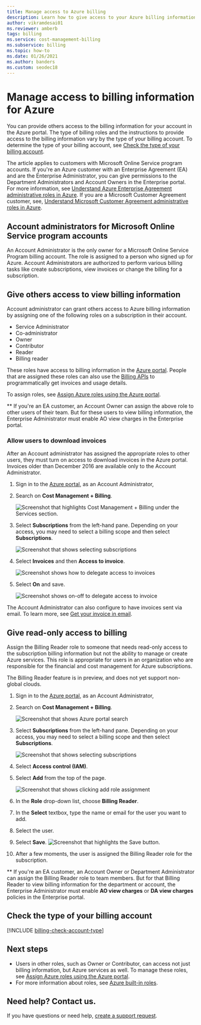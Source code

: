 ```yaml
---
title: Manage access to Azure billing
description: Learn how to give access to your Azure billing information to members of your team.
author: vikramdesai01
ms.reviewer: amberb
tags: billing
ms.service: cost-management-billing
ms.subservice: billing
ms.topic: how-to
ms.date: 01/26/2021
ms.author: banders
ms.custom: seodec18
---
```


# Manage access to billing information for Azure

You can provide others access to the billing information for your account in the Azure portal. The type of billing roles and the instructions to provide access to the billing information vary by the type of your billing account. To determine the type of your billing account, see [Check the type of your billing account](#check-the-type-of-your-billing-account).

The article applies to customers with Microsoft Online Service program accounts. If you're an Azure customer with an Enterprise Agreement (EA) and are the Enterprise Administrator, you can give permissions to the Department Administrators and Account Owners in the Enterprise portal. For more information, see [Understand Azure Enterprise Agreement administrative roles in Azure](understand-ea-roles.md). If you are a Microsoft Customer Agreement customer, see, [Understand Microsoft Customer Agreement administrative roles in Azure](understand-mca-roles.md).

## Account administrators for Microsoft Online Service program accounts

An Account Administrator is the only owner for a Microsoft Online Service Program billing account. The role is assigned to a person who signed up for Azure. Account Administrators are authorized to perform various billing tasks like create subscriptions, view invoices or change the billing for a subscription.

## Give others access to view billing information

Account administrator can grant others access to Azure billing information by assigning one of the following roles on a subscription in their account.

- Service Administrator
- Co-administrator
- Owner
- Contributor
- Reader
- Billing reader

These roles have access to billing information in the [Azure portal](https://portal.azure.com/). People that are assigned these roles can also use the [Billing APIs](consumption-api-overview.md#usage-details-api) to programmatically get invoices and usage details.

To assign roles, see [Assign Azure roles using the Azure portal](../../role-based-access-control/role-assignments-portal.md).

** If you're an EA customer, an Account Owner can assign the above role to other users of their team. But for these users to view billing information, the Enterprise Administrator must enable AO view charges in the Enterprise portal.


### <a name="opt-in"></a> Allow users to download invoices

After an Account administrator has assigned the appropriate roles to other users, they must turn on access to download invoices in the Azure portal. Invoices older than December 2016 are available only to the Account Administrator.

1. Sign in to the [Azure portal](https://portal.azure.com/), as an Account Administrator,

1. Search on **Cost Management + Billing**.

    ![Screenshot that highlights Cost Management + Billing under the Services section.](./media/manage-billing-access/billing-search-cost-management-billing.png)

1. Select **Subscriptions** from the left-hand pane. Depending on your access, you may need to select a billing scope and then select **Subscriptions**.

    ![Screenshot that shows selecting subscriptions](./media/manage-billing-access/billing-select-subscriptions.png)

1. Select **Invoices** and then **Access to invoice**.

    ![Screenshot shows how to delegate access to invoices](./media/manage-billing-access/aa-optin01.png)

1. Select **On** and save.

    ![Screenshot shows on-off to delegate access to invoice](./media/manage-billing-access/aa-optinallow01.png)

The Account Administrator can also configure to have invoices sent via email. To learn more, see [Get your invoice in email](download-azure-invoice-daily-usage-date.md).

## Give read-only access to billing

Assign the Billing Reader role to someone that needs read-only access to the subscription billing information but not the ability to manage or create Azure services. This role is appropriate for users in an organization who are responsible for the financial and cost management for Azure subscriptions.

The Billing Reader feature is in preview, and does not yet support non-global clouds.

1. Sign in to the [Azure portal](https://portal.azure.com/), as an Account Administrator,

1. Search on **Cost Management + Billing**.

    ![Screenshot that shows Azure portal search](./media/manage-billing-access/billing-search-cost-management-billing.png)

1. Select **Subscriptions** from the left-hand pane. Depending on your access, you may need to select a billing scope and then select **Subscriptions**.

    ![Screenshot that shows selecting subscriptions](./media/manage-billing-access/billing-select-subscriptions.png)

1. Select **Access control (IAM)**.
1. Select **Add** from the top of the page.

    ![Screenshot that shows clicking add role assignment](./media/manage-billing-access/billing-click-add-role-assignment.png)

1. In the **Role** drop-down list, choose **Billing Reader**.
1. In the **Select** textbox, type the name or email for the user you want to add.
1. Select the user.
1. Select **Save**.
    ![Screenshot that highlights the Save button.](./media/manage-billing-access/billing-save-role-assignment.png)

1. After a few moments, the user is assigned the Billing Reader role for the subscription.

** If you're an EA customer, an Account Owner or Department Administrator can assign the Billing Reader role to team members. But for that Billing Reader to view billing information for the department or account, the Enterprise Administrator must enable  **AO view charges** or **DA view charges** policies in the Enterprise portal.

## Check the type of your billing account
[!INCLUDE [billing-check-account-type](../../../includes/billing-check-account-type.md)]

## Next steps

- Users in other roles, such as Owner or Contributor, can access not just billing information, but Azure services as well. To manage these roles, see [Assign Azure roles using the Azure portal](../../role-based-access-control/role-assignments-portal.md).
- For more information about roles, see [Azure built-in roles](../../role-based-access-control/built-in-roles.md).

## Need help? Contact us.

If you have questions or need help,  [create a support request](https://go.microsoft.com/fwlink/?linkid=2083458).
